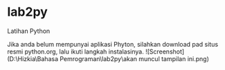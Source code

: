 # lab2py
Latihan Python

Jika anda belum mempunyai aplikasi Phyton, silahkan download pad situs resmi python.org, lalu ikuti langkah instalasinya.
![Screenshot](D:\Hizkia\Bahasa Pemrograman\lab2py\akan muncul tampilan ini.png)
